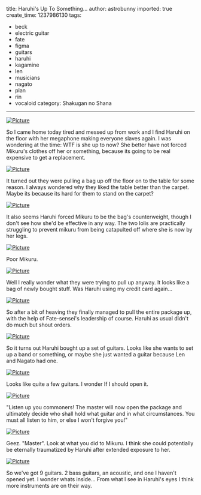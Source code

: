 title: Haruhi's Up To Something...
author: astrobunny
imported: true
create_time: 1237986130
tags:
- beck
- electric guitar
- fate
- figma
- guitars
- haruhi
- kagamine
- len
- musicians
- nagato
- plan
- rin
- vocaloid
category: Shakugan no Shana
---
 [![](wp-uploads/2009/03/wpid-100-4825-500x375.jpg "Picture")](/images/wp-uploads/2009/03/wpid-100-4825.jpg)  
  
So I came home today tired and messed up from work and I find Haruhi on the floor with her megaphone making everyone slaves again. I was wondering at the time: WTF is she up to now? She better have not forced Mikuru's clothes off her or something, because its going to be real expensive to get a replacement.  
<!--more-->  
 [![](wp-uploads/2009/03/wpid-100-4826-500x666.jpg "Picture")](/images/wp-uploads/2009/03/wpid-100-4826.jpg)  
  
It turned out they were pulling a bag up off the floor on to the table for some reason. I always wondered why they liked the table better than the carpet. Maybe its because its hard for them to stand on the carpet?  
  
 [![](wp-uploads/2009/03/wpid-100-4827-500x375.jpg "Picture")](/images/wp-uploads/2009/03/wpid-100-4827.jpg)  
  
It also seems Haruhi forced Mikuru to be the bag's counterweight, though I don't see how she'd be effective in any way. The two lolis are practically struggling to prevent mikuru from being catapulted off where she is now by her legs.  
  
 [![](wp-uploads/2009/03/wpid-100-4833-500x375.jpg "Picture")](/images/wp-uploads/2009/03/wpid-100-4833.jpg)  
  
Poor Mikuru.  
  
 [![](wp-uploads/2009/03/wpid-100-4835-500x375.jpg "Picture")](/images/wp-uploads/2009/03/wpid-100-4835.jpg)  
  
Well I really wonder what they were trying to pull up anyway. It looks like a bag of newly bought stuff. Was Haruhi using my credit card again...  
  
 [![](wp-uploads/2009/03/wpid-100-4834-500x375.jpg "Picture")](/images/wp-uploads/2009/03/wpid-100-4834.jpg)  
  
So after a bit of heaving they finally managed to pull the entire package up, with the help of Fate-sensei's leadership of course. Haruhi as usual didn't do much but shout orders.  
  
 [![](wp-uploads/2009/03/wpid-100-4841-500x375.jpg "Picture")](/images/wp-uploads/2009/03/wpid-100-4841.jpg)  
  
So it turns out Haruhi bought up a set of guitars. Looks like she wants to set up a band or something, or maybe she just wanted a guitar because Len and Nagato had one.  
  
 [![](wp-uploads/2009/03/wpid-100-4847-500x375.jpg "Picture")](/images/wp-uploads/2009/03/wpid-100-4847.jpg)  
  
Looks like quite a few guitars. I wonder If I should open it.  
  
 [![](wp-uploads/2009/03/wpid-100-4849-500x375.jpg "Picture")](/images/wp-uploads/2009/03/wpid-100-4849.jpg)  
  
"Listen up you commoners! The master will now open the package and ultimately decide who shall hold what guitar and in what circumstances. You must all listen to him, or else I won't forgive you!"  
  
 [![](wp-uploads/2009/03/wpid-100-4848-500x375.jpg "Picture")](/images/wp-uploads/2009/03/wpid-100-4848.jpg)  
  
Geez. "Master". Look at what you did to Mikuru. I think she could potentially be eternally traumatized by Haruhi after extended exposure to her.  
  
 [![](wp-uploads/2009/03/wpid-100-4851-500x375.jpg "Picture")](/images/wp-uploads/2009/03/wpid-100-4851.jpg)  
  
So we've got 9 guitars. 2 bass guitars, an acoustic, and one I haven't opened yet. I wonder whats inside... From what I see in Haruhi's eyes I think more instruments are on their way.